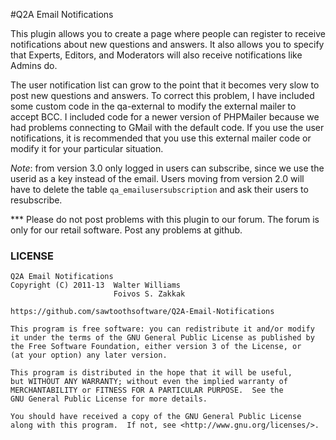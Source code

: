 #Q2A Email Notifications

This plugin allows you to create a page where people can register to
receive notifications about new questions and answers.  It also allows
you to specify that Experts, Editors, and Moderators will also receive
notifications like Admins do.

The user notification list can grow to the point that it becomes very
slow to post new questions and answers.  To correct this problem, I
have included some custom code in the qa-external to modify the
external mailer to accept BCC.  I included code for a newer version of
PHPMailer because we had problems connecting to GMail with the default
code.  If you use the user notifications, it is recommended that you
use this external mailer code or modify it for your particular
situation.

*Note*: from version 3.0 only logged in users can subscribe, since we
use the userid as a key instead of the email. Users moving from
version 2.0 will have to delete the table `qa_emailusersubscription`
and ask their users to resubscribe.

*** Please do not post problems with this plugin to our forum.  The
    forum is only for our retail software.  Post any problems at
    github.

### LICENSE
    Q2A Email Notifications
    Copyright (C) 2011-13  Walter Williams
                           Foivos S. Zakkak
    
    https://github.com/sawtoothsoftware/Q2A-Email-Notifications
    
    This program is free software: you can redistribute it and/or modify
    it under the terms of the GNU General Public License as published by
    the Free Software Foundation, either version 3 of the License, or
    (at your option) any later version.
    
    This program is distributed in the hope that it will be useful,
    but WITHOUT ANY WARRANTY; without even the implied warranty of
    MERCHANTABILITY or FITNESS FOR A PARTICULAR PURPOSE.  See the
    GNU General Public License for more details.
    
    You should have received a copy of the GNU General Public License
    along with this program.  If not, see <http://www.gnu.org/licenses/>.
